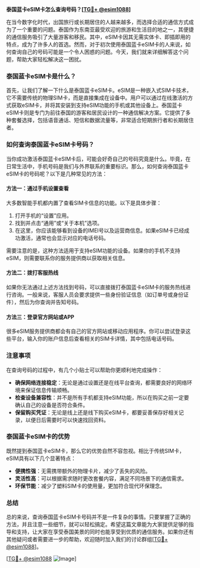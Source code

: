 **泰国蓝卡eSIM卡怎么查询号码？[[TG💪+ @esim1088](https://t.me/s/esim1088)]**

在当今数字化时代，出国旅行或长期居住的人越来越多，而选择合适的通信方式成为了一个重要的问题。泰国作为东南亚最受欢迎的旅游和生活目的地之一，其便捷的通信服务吸引了大量游客和移民。其中，eSIM卡因其无需实体卡、即插即用的特点，成为了许多人的首选。然而，对于初次使用泰国蓝卡eSIM卡的人来说，如何查询自己的号码可能是一个令人困惑的问题。今天，我们就来详细解答这个问题，帮助大家轻松解决这一困扰。

### 泰国蓝卡eSIM卡是什么？

首先，让我们了解一下什么是泰国蓝卡eSIM卡。eSIM是一种嵌入式SIM卡技术，它不需要传统的物理SIM卡，而是直接集成在设备中。用户可以通过在线激活的方式获取eSIM卡，并将其安装到支持eSIM功能的手机或其他设备上。泰国蓝卡eSIM卡则是专门为前往泰国的游客和居民设计的一种通信解决方案。它提供了多种套餐选择，包括语音通话、短信和数据流量等，非常适合短期旅行者和长期居住者。

### 如何查询泰国蓝卡eSIM卡号码？

当你成功激活泰国蓝卡eSIM卡后，可能会好奇自己的号码究竟是什么。毕竟，在日常生活中，手机号码是我们与外界联系的重要标识。那么，如何查询泰国蓝卡eSIM卡的号码呢？以下是几种常见的方法：

#### 方法一：通过手机设置查看

大多数智能手机都内置了查看SIM卡信息的功能。以下是具体步骤：

1. 打开手机的“设置”应用。
2. 找到并点击“通用”或“关于本机”选项。
3. 在这里，你应该能够看到设备的IMEI号以及运营商信息。如果eSIM卡已经成功激活，通常也会显示对应的电话号码。

需要注意的是，这种方法适用于支持eSIM功能的设备。如果你的手机不支持eSIM，则需要联系你的服务提供商以获取相关信息。

#### 方法二：拨打客服热线

如果你无法通过上述方法找到号码，可以直接拨打泰国蓝卡eSIM卡的服务热线进行咨询。一般来说，客服人员会要求提供一些身份验证信息（如订单号或身份证件），然后为你查询并告知号码。

#### 方法三：登录官方网站或APP

很多eSIM服务提供商都会有自己的官方网站或移动应用程序。你可以尝试登录这些平台，输入你的账户信息后查看相关的SIM卡详情，其中包括电话号码。

### 注意事项

在查询号码的过程中，有几个小贴士可以帮助你更顺利地完成操作：

- **确保网络连接稳定**：无论是通过设置还是在线平台查询，都需要良好的网络环境来保证信息传输顺畅。
- **检查设备兼容性**：并不是所有手机都支持eSIM功能，所以在购买之前一定要确认自己的设备是否符合条件。
- **保留购买凭证**：无论是线上还是线下购买eSIM卡，都要妥善保存好相关记录，以便日后需要时可以快速找回资料。

### 泰国蓝卡eSIM卡的优势

既然提到泰国蓝卡eSIM卡，那么它的优势自然不容忽视。相比于传统SIM卡，eSIM具有以下几个显著特点：

- **便携性强**：无需携带额外的物理卡片，减少了丢失的风险。
- **灵活性高**：可以根据需求随时更改套餐内容，满足不同场景下的通信需求。
- **环保节能**：减少了塑料SIM卡的使用量，更加符合现代环保理念。

### 总结

总的来说，查询泰国蓝卡eSIM卡号码并不是一件复杂的事情。只要掌握了正确的方法，并且注意一些细节，就可以轻松搞定。希望这篇文章能为大家提供足够的指导和支持，让大家在享受泰国美景的同时也能享受到优质的通信服务。如果你还有其他疑问或者需要进一步的帮助，欢迎随时加入我们的讨论群组[[TG💪+ @esim1088](https://t.me/s/esim1088)]。

[[TG💪+ @esim1088](https://t.me/s/esim1088) ![Image](https://i.postimg.cc/4NQfJmqS/Snipaste-2025-05-13-00-14-12.png)]